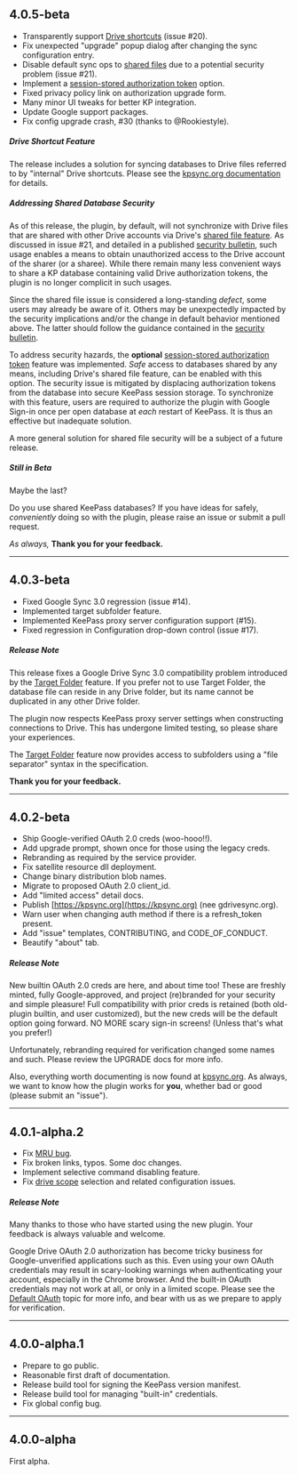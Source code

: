 ## 4.0.5-beta

* Transparently support [Drive shortcuts](https://support.google.com/drive/answer/9700156?co=GENIE.Platform%3DDesktop&oco=1) (issue #20).
* Fix unexpected "upgrade" popup dialog after changing the sync configuration entry.
* Disable default sync ops to [shared files](https://support.google.com/drive/answer/2494822?co=GENIE.Platform%3DDesktop&hl=en) due to a potential security problem (issue #21).
* Implement a [session-stored authorization token](https://www.kpsync.org/usage/authorize#session-stored-tokens) option.
* Fixed privacy policy link on authorization upgrade form.
* Many minor UI tweaks for better KP integration.
* Update Google support packages.
* Fix config upgrade crash, #30 (thanks to @Rookiestyle).

##### Drive Shortcut Feature
The release includes a solution for syncing databases to Drive files referred to by "internal" Drive shortcuts.  Please see the [kpsync.org documentation](https://www.kpsync.org/usage/shortcuts) for details.

##### Addressing Shared Database Security
As of this release, the plugin, by default, will not synchronize with Drive files that are shared with other Drive accounts via Drive's
[shared file feature](https://support.google.com/drive/answer/2494822?co=GENIE.Platform%3DDesktop&hl=en). As discussed in issue #21, and detailed in a published [security bulletin](https://www.kpsync.org/notices/sharedsec), such usage enables a means to obtain unauthorized access to the Drive account of the sharer (or a sharee). While there remain many less convenient ways to share a KP database containing valid Drive authorization tokens, the plugin is no longer complicit in such usages.

Since the shared file issue is considered a long-standing *defect*, some users may already be aware of it.  Others may be unexpectedly impacted by the security implications and/or the change in default behavior mentioned above. The latter should follow the guidance contained in the [security bulletin](https://www.kpsync.org/notices/sharedsec).

To address security hazards, the **optional** [session-stored authorization token](https://www.kpsync.org/usage/authorize#session-stored-tokens) feature was implemented. *Safe* access to databases shared by any means, including Drive's shared file feature, can be enabled with this option. The security issue is mitigated by displacing authorization tokens from the database into secure KeePass session storage. To synchronize with this feature, users are required to authorize the plugin with Google Sign-in once per open database at *each* restart of KeePass. It is thus an effective but inadequate solution.

A more general solution for shared file security will be a subject of a future release.

##### Still in Beta
Maybe the last?

Do you use shared KeePass databases? If you have ideas for safely, *conveniently* doing so with the plugin, please raise an issue or submit a pull request.

*As always,* **Thank you for your feedback.**

---
## 4.0.3-beta
* Fixed Google Sync 3.0 regression (issue #14).
* Implemented target subfolder feature.
* Implemented KeePass proxy server configuration support (#15).
* Fixed regression in Configuration drop-down control (issue #17).

##### Release Note
This release fixes a Google Drive Sync 3.0 compatibility problem introduced
by the [Target Folder](https://kpsync.org/usage/target-folder)
feature.  If you prefer not to use Target Folder, the database file
can reside in any Drive folder, but its name cannot be duplicated in
any other Drive folder.

The plugin now respects KeePass proxy server settings when constructing
connections to Drive.  This has undergone limited testing, so please share
your experiences.

The [Target Folder](https://kpsync.org/usage/target-folder) feature now 
provides access to subfolders using a "file separator" syntax in the
specification.

**Thank you for your feedback.**


---
## 4.0.2-beta
* Ship Google-verified OAuth 2.0 creds (woo-hooo!!).
* Add upgrade prompt, shown once for those using the legacy creds.
* Rebranding as required by the service provider.
* Fix satellite resource dll deployment.
* Change binary distribution blob names.
* Migrate to proposed OAuth 2.0 client_id.
* Add "limited access" detail docs.
* Publish [https://kpsync.org](https://kpsync.org) (nee gdrivesync.org).
* Warn user when changing auth method if there is a refresh_token
present.
* Add "issue" templates, CONTRIBUTING, and CODE_OF_CONDUCT.
* Beautify "about" tab.

##### Release Note
New builtin OAuth 2.0 creds are here, and about time too!
These are freshly minted, fully Google-approved, and project
(re)branded for your security and simple pleasure!  Full 
compatibility with prior creds is retained (both old-plugin builtin,
and user customized), but the new creds will be the default option
going forward.  NO MORE scary sign-in screens! (Unless that's what
you prefer!)

Unfortunately, rebranding required for verification changed
some names and such.  Please review the UPGRADE docs for more
info.

Also, everything worth documenting is now found at
[kpsync.org](https://kpsync.org).  As always, we want to know
how the plugin works for **you**, whether bad or good (please
submit an "issue").

---
## 4.0.1-alpha.2
* Fix [MRU bug](https://github.com/walterpg/google-drive-sync/issues/2).
* Fix broken links, typos.  Some doc changes.
* Implement selective command disabling feature.
* Fix [drive scope](https://github.com/walterpg/google-drive-sync/issues/3)
selection and related configuration issues.

##### Release Note
Many thanks to those who have started using the new plugin.  Your
feedback is always valuable and welcome.

Google Drive OAuth 2.0 authorization has become tricky business for Google-unverified
applications such as this.  Even using your own OAuth credentials may 
result in scary-looking warnings when authenticating your account, especially
in the Chrome browser.  And the built-in OAuth credentials may not work at all,
or only in a limited scope.  Please see the
[Default OAuth](https://github.com/walterpg/google-drive-sync/issues/3#issuecomment-637851334)
topic for more info, and bear with us as we prepare to apply for verification.

---
## 4.0.0-alpha.1
* Prepare to go public.
* Reasonable first draft of documentation.
* Release build tool for signing the KeePass version manifest.
* Release build tool for managing "built-in" credentials.
* Fix global config bug.

---
## 4.0.0-alpha
First alpha.